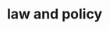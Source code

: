 ---
credit:
- Thomas Quig
featured: false
recording: ''
slides: law_and_policy.pdf
tags:
- The CFAA
- Standard Ethical Models of Computer Security
- Responsible Vulnerability Reporting
- Crimes and the Law
time_close: ''
time_start: 2021-10-03T19:00:00.000000Z
title: law and policy
week_number: 5
---
